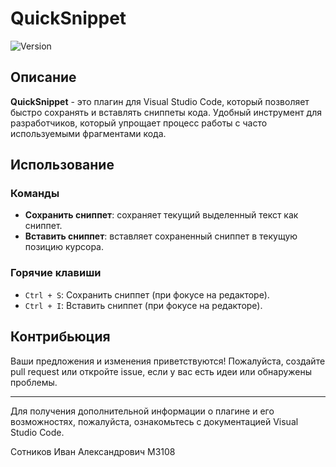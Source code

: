 # QuickSnippet

![Version](https://img.shields.io/badge/version-0.0.1-brightgreen)

## Описание

**QuickSnippet** - это плагин для Visual Studio Code, который позволяет быстро сохранять и вставлять сниппеты кода. Удобный инструмент для разработчиков, который упрощает процесс работы с часто используемыми фрагментами кода.

## Использование

### Команды

- **Сохранить сниппет**: сохраняет текущий выделенный текст как сниппет.
- **Вставить сниппет**: вставляет сохраненный сниппет в текущую позицию курсора.

### Горячие клавиши

- `Ctrl + S`: Сохранить сниппет (при фокусе на редакторе).
- `Ctrl + I`: Вставить сниппет (при фокусе на редакторе).

## Контрибьюция

Ваши предложения и изменения приветствуются! Пожалуйста, создайте pull request или откройте issue, если у вас есть идеи или обнаружены проблемы.

---

Для получения дополнительной информации о плагине и его возможностях, пожалуйста, ознакомьтесь с документацией Visual Studio Code.

Сотников Иван Александрович M3108